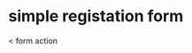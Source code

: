 <!DOCTYPE html>
<html lang="en">
<head>
    <meta charset="UTF-8">
    <meta name="viewport" content="width=device-width, initial-scale=1.0">
    <title>simple registeration form </title>
</head>
<body>
 <h1> simple registation form </h1> 
 < form action 
</body>
</html>
